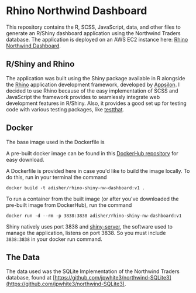 # Rhino Northwind Dashboard

This repository contains the R, SCSS, JavaScript, data, and other files to generate an R/Shiny dashboard application using the Northwind Traders database. The application is deployed on an AWS EC2 instance here: <a href = "http://ec2-52-21-157-89.compute-1.amazonaws.com:3838/nw-app/" target = "_blank">Rhino Northwind Dashboard</a>.

## R/Shiny and Rhino

The application was built using the Shiny package available in R alongside the [Rhino](https://appsilon.github.io/rhino/) application development framework, developed by [Appsilon](https://appsilon.com/). I decided to use Rhino because of the easy implementation of SCSS and JavaScript the framework provides to seamlessly integrate web development features in R/Shiny. Also, it provides a good set up for testing code with various testing packages, like [testthat](https://testthat.r-lib.org/).

## Docker

The base image used in the Dockerfile is 

A pre-built docker image can be found in this [DockerHub repository](https://hub.docker.com/repository/docker/adisher/rhino-shiny-nw-dashboard/general) for easy download.

A Dockerfile is provided here in case you'd like to build the image locally. To do this, run in your terminal the command 

```
docker build -t adisher/rhino-shiny-nw-dashboard:v1 .
```

To run a container from the built image (or after you've downloaded the pre-built image from DockerHub), run the command

```
docker run -d --rm -p 3838:3838 adisher/rhino-shiny-nw-dashboard:v1
```

Shiny natively uses port 3838 and [shiny-server](https://github.com/rstudio/shiny-server), the software used to manage the application, listens on port 3838. So you must include <code>3838:3838</code> in your docker run command. 

## The Data

The data used was the SQLite Implementation of the Northwind Traders database, found at [https://github.com/jpwhite3/northwind-SQLite3](https://github.com/jpwhite3/northwind-SQLite3).
